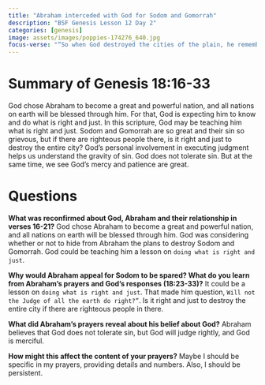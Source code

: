 ```yaml
---
title: "Abraham interceded with God for Sodom and Gomorrah"
description: "BSF Genesis Lesson 12 Day 2"
categories: [genesis]
image: assets/images/poppies-174276_640.jpg
focus-verse: "“So when God destroyed the cities of the plain, he remembered Abraham, and he brought Lot out of the catastrophe that overthrew the cities where Lot had lived.” – Genesis 19:29"
---
```


# Summary of Genesis 18:16-33

God chose Abraham to become a great and powerful nation, and all nations on earth will be blessed through him. For that, God is expecting him to know and do what is right and just. In this scripture, God may be teaching him what is right and just. Sodom and Gomorrah are so great and their sin so grievous, but if there are righteous people there, is it right and just to destroy the entire city? God’s personal involvement in executing judgment helps us understand the gravity of sin. God does not tolerate sin. But at the same time, we see God’s mercy and patience are great. 

# Questions

**What was reconfirmed about God, Abraham and their relationship in verses 16-21?** God chose Abraham to become a great and powerful nation, and all nations on earth will be blessed through him. God was considering whether or not to hide from Abraham the plans to destroy Sodom and Gomorrah. God could be teaching him a lesson on `doing what is right and just`.

**Why would Abraham appeal for Sodom to be spared? What do you learn from Abraham’s prayers and God’s responses (18:23-33)?** It could be a lesson on `doing what is right and just`. That made him question, `Will not the Judge of all the earth do right?”`. Is it right and just to destroy the entire city if there are righteous people in there.

**What did Abraham’s prayers reveal about his belief about God?** Abraham believes that God does not tolerate sin, but God will judge rightly, and God is merciful.

**How might this affect the content of your prayers?** Maybe I should be specific in my prayers, providing details and numbers. Also, I should be persistent.
